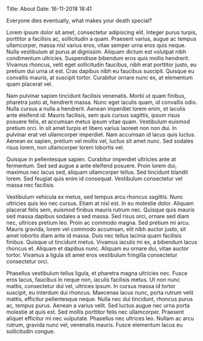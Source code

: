 Title: About
Date: 16-11-2018 18:41

Everyone dies eventually, what makes your death special?

Lorem ipsum dolor sit amet, consectetur adipiscing elit. Integer purus turpis, porttitor a facilisis ac, sollicitudin a quam. Praesent varius, augue ac tempus ullamcorper, massa nisl varius eros, vitae semper urna eros quis neque. Nulla vestibulum at purus at dignissim. Aliquam dictum est volutpat nibh condimentum ultricies. Suspendisse bibendum eros quis mollis hendrerit. Vivamus rhoncus, velit eget sollicitudin faucibus, nibh erat porttitor justo, eu pretium dui urna ut est. Cras dapibus nibh eu faucibus suscipit. Quisque eu convallis mauris, at suscipit tortor. Curabitur ornare nunc ex, at elementum quam placerat vel.

Nam pulvinar sapien tincidunt facilisis venenatis. Morbi ut quam finibus, pharetra justo at, hendrerit massa. Nunc eget iaculis quam, id convallis odio. Nulla cursus a nulla a hendrerit. Aenean imperdiet lorem enim, et iaculis ante eleifend id. Mauris facilisis, sem quis cursus sagittis, ipsum risus posuere felis, et accumsan metus ipsum vitae quam. Vestibulum euismod pretium orci. In sit amet turpis et libero varius laoreet non non dui. In pulvinar erat vel ullamcorper imperdiet. Nam accumsan id lacus quis luctus. Aenean ex sapien, pretium vel mollis vel, luctus sit amet nunc. Sed sodales risus lorem, non ullamcorper lorem lobortis vel.

Quisque in pellentesque sapien. Curabitur imperdiet ultricies ante at fermentum. Sed sed augue a ante eleifend posuere. Proin lorem dui, maximus nec lacus sed, aliquam ullamcorper tellus. Sed tincidunt blandit lorem. Sed feugiat quis enim id consequat. Vestibulum consectetur vel massa nec facilisis.

Vestibulum vehicula ex metus, sed tempus arcu rhoncus sagittis. Nunc ultricies quis leo nec cursus. Etiam at nisl est. In eu molestie dolor. Aliquam placerat felis sem, euismod finibus mauris rutrum nec. Quisque quis mauris sed massa dapibus sodales a sed massa. Sed risus orci, ornare sed diam nec, ultrices pretium leo. Proin ac commodo magna. Sed pretium mi arcu. Mauris gravida, lorem vel commodo accumsan, elit nibh auctor justo, sit amet lobortis diam ante id massa. Duis nec tellus lacinia quam facilisis finibus. Quisque ut tincidunt metus. Vivamus iaculis mi ex, a bibendum lacus rhoncus et. Aliquam et dapibus nunc. Aliquam eu ornare dui, vitae auctor tortor. Vivamus a ligula sit amet eros vestibulum fringilla consectetur consectetur orci.

Phasellus vestibulum tellus ligula, et pharetra magna ultricies nec. Fusce eros lacus, faucibus in neque non, iaculis facilisis metus. Ut non nunc mattis, consectetur dui vel, ultrices ipsum. In cursus massa id tortor suscipit, eu interdum dui rhoncus. Maecenas lacus nunc, porta rutrum velit mattis, efficitur pellentesque neque. Nulla nec dui tincidunt, rhoncus purus ac, tempus purus. Aenean a varius velit. Sed luctus augue nec urna porta molestie at quis est. Sed mollis porttitor felis nec ullamcorper. Praesent aliquet efficitur mi nec vulputate. Phasellus nec ultrices leo. Nullam ac arcu rutrum, gravida nunc vel, venenatis mauris. Fusce elementum lacus eu sollicitudin congue. 